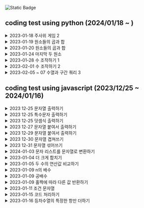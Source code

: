 
![Static Badge](https://img.shields.io/badge/with-programmers-blue?style=flat-square&link=https%3A%2F%2Fschool.programmers.co.kr%2Flearn%2Fchallenges%3Forder%3Drecent%26levels%3D0%26languages%3Dpython3)

## coding test using python (2024/01/18 ~ )
<details>
  <summary> 2023-01-18 주사위 게임 2
</summary>

  - python 코드 처음 작성해본  코딩테스트
  - else if 가 elif 신기..
  - 주석은 #
  - if 조건 : , 세미콜론을 쓰더라구
  - 제곱함수 pow 내장함수라 함수 임포트 안해도된다고함
  - 자료형 선언을 하기도 하지만 안해도 알아서 된다고함
  - python 3와 python2의 차이가 있음

</details>

<details>
  <summary> 2023-01-19 원소들의 곱과 합
</summary>

  - 곱하기 식이 맞는건데 왜 안되지 싶었는데 0에다가 계속 곱하고 있었다..

</details>

<details>
  <summary> 2023-01-20 원소들의 곱과 합
</summary>

  - 파이썬 int() 문자를 숫자로 변환 str() 숫자를 문자로 변환

</details>

<details>
  <summary> 2023-01-24 마지막 두 원소
</summary>

  - for num in range(leng(num_list)) 난 이게 왜 되고 for num in num_list 이건 왜안되는지 몰랐는데 전자는 num은 그냥 단지 숫자일 뿐인거고 후자는 값임 그래서 num_list[num] 이게 애초에 말이 안되는거고 nulist[num]은 그냥 숫자니까 가능한거
  - '크지 않다면' 이라는 조건이 있었는데 이걸 그냥 넘겨서 안됬던거였음 < 말고 <=
    
</details>

<details>
  <summary> 2023-01-28 수 조작하기 1
</summary>

  - for문과 if문의 조화
    
</details>

<details>
  <summary> 2023-02-01 수 조작하기 2
</summary>

  - prev next 하면서 앞뒤를 비교해가며 작업을 했지만 python에 능한 사람들은 dic이나 get 함수를 써서 작업하는것도 같다
  - 내가 코딩하는 방식은 함수를 몰르면 저렇게 하드코딩 되는거지뭐...
    
</details>

<details>
  <summary> 2023-02-05 ~ 07 수열과 구간 쿼리 3
</summary>

  - 05 음..이렇게하면 될것 같은데 쫌 어떻게 내가 원하는 2차원배열의 한셋트씩만 for문을 돌려서 검사를 하나?
  - 06 완전 잘못 생각했다. queries는 원소 값이 아니라 원소 인덱스였다..난 원소값인줄알고 원소값끼리 정확히 바꿨는데도 오류가 왜나지 생각하고 있엇네..로직 다시 변경해야겠다
  - 07
  - 08
  - 09
    
</details>


## coding test using javascript (2023/12/25 ~ 2024/01/16)
<details>
  <summary> 2023 12-25 문자열 출력하기
</summary>

  - 문자열이 필요하다 (사용자의 입력을 직접 받던지, input 태그로 읽던지, 명시되있던지, 가져오던지 ) 여기선 입력을 받는것 같네요 
  - 어딘가 출력을 해야한다 (소프트웨어(프로그램,애플리케이션,게임,웹브라우저,운영체제,드라이버), 하드웨어(콘솔(콘솔창으로 컴퓨터를 직접컨트롤),프린터,모니터,tv,스마트폰,태플릿 스마트기기)) : 콘솔
  - 문자열 입력을 받았을때
  - 문자열 입력이 끝났을때
    
</details>

<details>
  <summary> 2023 12-25 특수문자 출력하기
</summary>

  - 이스케이프 시퀀스는 문자열에서 특수 문자를 표현하기 위해 사용하는 문자열, 특수문자는 단독으로 사용하면 그 자체의 의미를 가지며, 다른 문자와 함께 사용하면 그 문자의 의미를 변경합니다.
  - \n 은 개행문자, \' 따옴표 문자로 사용됩니다.
    
</details>
    
<details>
  <summary> 2023 12-25 덧셈식 출력하기
</summary>

    - (입력) 문자열이 필요하다 <br> 조건이 생김<br>
    - (출력)어딘가 출력해야한다.<br> 콘솔 <br>
       - 단순 문자열 표출 하는곳까지 number 함수를 사용할 필요는 없어보여서 사용안했다.
       - 변수초기화는 필수
    
</details>

<details>
  <summary> 2023 12-27 문자열 붙여서 출력하기
</summary>

  - 단순 문자열을 더하는 작업만 했는데 다른사람들 코딩한거보니 join 함수를 사용했다. 이쪽이 오류가 덜할것 같긴하다
    
</details>

<details>
  <summary> 2023 12-29 문자열 붙여서 출력하기
</summary>

  - 홀짝을 구분하는 기능과 결과를 출력하는 부분을 구분하여 작업했다
    
</details>

<details>
  <summary> 2023 12-30 문자열 겹쳐쓰기
</summary>

  1) replace 함수는 aaaaa bbb 3 테스트 케이스일때 오류를 범한다 앞에서 부터 시작하는 aaa를 바꿀수있기 때문에 replace 함수는 말그대로 변환이기 때문에 위치와 상관없이 변환할수있는 문자들을 변환하는듯? 하다 
  2) 뜻이있는 문자열에서 오류를 범할 수 있는 이유는 완전한 문장이 있기 때문에 그 구간이 잘 변하는것 같지만 완전한 문장이 아니라면 그 구간이 변하지 않는것이다. 
  3) replace 함수는 문자변수를 함부로 사용할 경우 변환의 위험이 있다.
  4) slice함수는 매개변수가 한개만있을때 그숫자부터 뒤에까지 문자 전부 포함이다..
    
</details>

<details>
  <summary> 2023 12-31 문자열 섞어쓰기
</summary>

    1) 이번에도 slice 함수사용 
    2) 두문자열의 길이가 같은것이 포인트
    3) += 연산자를 써서 작업 할 수 있었는데 생각이 안나서 배열로 작업함
    
</details>

<details>
  <summary> 2024-01-03 문자 리스트를 문자열로 변환하기
</summary>

    1) split는 문자열을 배열로 join은 배열을 문자열로
    
</details>

<details>
  <summary> 2023-01-04 더 크게 합치기
</summary>

   1) ab>ba의 결과와 ab = ba의 결과가 같기때문에 >=으로 if문을 하나로 줄일수 있다.
   2) number의 값이 필요하므로 변수를 처음부터 하나로 줄수도 있었다.
   3) abNum,baNum 변수는 로직을 다 만들다보니 필요해서 만들었다.
   4) 보니 간단하게 만든사람들이 많네 ㅋㅋ
    
</details>

<details>
  <summary> 2023-01-05 두 수의 연산값 비교하기
</summary>

   1) 위의 더크게 합치기와 같은 문제

</details>
   
<details>
  <summary> 2023-01-09 n의 배수 
</summary>

  1) 아직까진 출력을 어떻게 하면 되는지에 대한 로직만 중요해 보인다.
  2) num이 n의 배수이면 return 1 num이 n의 배수가아니면return 0

</details>

<details>
  <summary> 2023-01-09 공배수 
</summary>

  1) 위의 n의 배수 와 풀이가 같다. 다만 입력값의 조건을 추가했다.

</details>

<details>
  <summary> 2023-01-09 홀짝에 따라 다른 값 반환하기
</summary>

  1) 홀짝이니까 if else의 구분이 명확한 문제
  2) 입력문자의 조건을 꼭 줘야한다. 사용자가 입력을 정확히 해줄것이라고 바라면 안됨.
  3) n이 홀수일때, 홀수인, 모든 양의 정수의합
  4) n이 짝수일때, 짝수인, 모든 양의 정수의 제곱의 합

</details>

<details>
  <summary> 2023-01-11 조건 문자열
</summary>

 1) 이번껀 조금 까다로웠다. eval의 사용도 잘안되는것 같고.. 이거 계산기 처럼 만들어야할것 같은느낌이 들어서 바드를 이용했다.
 2) 다른 사람들꺼보니 문자하나를 기준으로 그 밑에 비교 그 밑에 비교 이렇게 한것 같다
 3) ineq와 eq 문자를 합친다 -> (느낌표가 있을 경우 없앤다) -> 문자를 기준으로 양옆에 숫자를 비교한다 -> 조건이 맞으면 1 아니면 0을 출력한다

</details>

<details>
  <summary> 2023-01-15 코드 처리하기
</summary>

 1) mode가 플래그 역할을 한다는걸 늦게 알았다. 문자열안에 있는 숫자들로 mode를 쓰는줄 알았는데..
 2) 짝수 구할때 나머지식은 0으로 나누어떨어짐으로 0 조건도 포함 가능
 3) '='을 써야하는데 헷갈려서 '=='을 썻다. 구분하자
 4) 문자열이 없을때는 '' null 같은거 쓰는것보단 0이라는 숫자를 쓰면 더 정확함

</details>

<details>
  <summary> 2023-01-16 등차수열의 특정한 항만 더하기
</summary>

 1) 다름사람들 풀이를 보니 등차수열로 데이터를 한번 만들고 그다음에 분류 작업을 하는것 같다?...그렇게 해야하나..ㅋㅋ
 2) 더하기가 계속 되니까 별찍기 처럼 만들었는데..수학을 플러스 마이너스 밖에 모르는자.. <br>
// 3 a <br>
// 3+4 a + d <br>
// 3+4+4 a + d + d <br>
// 3+4+4+4 a + d + d + d <br>
// 3+4+4+4+4 a + d + d + d + d <br>

</details>


